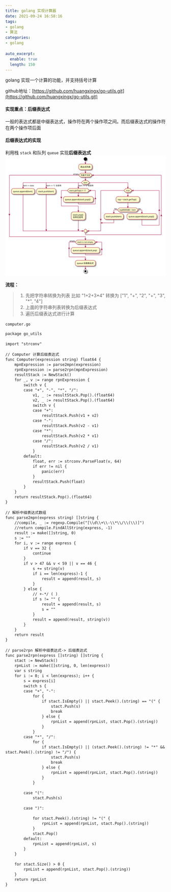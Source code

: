 ```yaml
---
title: golang 实现计算器
date: 2021-09-24 16:58:16
tags:
- golang
- 算法
categories:
- golang

auto_excerpt:
  enable: true
  length: 150
---
```

golang 实现一个计算的功能，并支持括号计算

github地址：[https://github.com/huangxingx/go-utils.git](https://github.com/huangxingx/go-utils.git)

#### 实现重点：后缀表达式
一般的表达式都是中缀表达式，操作符在两个操作项之间。而后缀表达式的操作符在两个操作项后面

#### 后缀表达式的实现
利用栈 `stack` 和队列 `queue` 实现**后缀表达式**
![后缀表达式流程图](/img/puml/suffix_express/suffix_express.svg)

**流程：**
> 1. 先把字符串转换为列表 比如 "1+2+3\*4" 转换为 ["1", "+", "2", "+", "3", "*", "4"]
> 2. 上面的字符串列表转换为后缀表达式
> 3. 遍历后缀表达式进行计算

`computer.go`

```golang
package go_utils

import "strconv"

// Computer 计算后缀表达式
func Computer(expression string) float64 {
	mpnExpression := parse2mpn(expression)
	rpnExpression := parse2rpn(mpnExpression)
	resultStack := NewStack()
	for _, v := range rpnExpression {
		switch v {
		case "+", "-", "*", "/":
			v1, _ := resultStack.Pop().(float64)
			v2, _ := resultStack.Pop().(float64)
			switch v {
			case "+":
				resultStack.Push(v1 + v2)
			case "-":
				resultStack.Push(v2 - v1)
			case "*":
				resultStack.Push(v2 * v1)
			case "/":
				resultStack.Push(v2 / v1)
			}
		default:
			float, err := strconv.ParseFloat(v, 64)
			if err != nil {
				panic(err)
			}
			resultStack.Push(float)
		}
	}
	return resultStack.Pop().(float64)
}

// 解析中缀表达式数组
func parse2mpn(express string) []string {
	//compile, _ := regexp.Compile("[\\d\\+\\-\\*\\/\\(\\)]")
	//return compile.FindAllString(express, -1)
	result := make([]string, 0)
	s := ""
	for i, v := range express {
		if v == 32 {
			continue
		}
		if v > 47 && v < 59 || v == 46 {
			s += string(v)
			if i == len(express)-1 {
				result = append(result, s)
			}
		} else {
			// +-*/ ( )
			if s != "" {
				result = append(result, s)
				s = ""
			}
			result = append(result, string(v))
		}
	}
	return result
}

// parse2rpn 解析中缀表达式-> 后缀表达式
func parse2rpn(express []string) []string {
	stact := NewStack()
	rpnList := make([]string, 0, len(express))
	var s string
	for i := 0; i < len(express); i++ {
		s = express[i]
		switch s {
		case "+", "-":
			for {
				if stact.IsEmpty() || stact.Peek().(string) == "(" {
					stact.Push(s)
					break
				} else {
					rpnList = append(rpnList, stact.Pop().(string))
				}
			}
		case "*", "/":
			for {
				if stact.IsEmpty() || (stact.Peek().(string) != "*" && stact.Peek().(string) != "/") {
					stact.Push(s)
					break
				} else {
					rpnList = append(rpnList, stact.Pop().(string))
				}
			}

		case "(":
			stact.Push(s)

		case ")":

			for stact.Peek().(string) != "(" {
				rpnList = append(rpnList, stact.Pop().(string))
			}
			stact.Pop()
		default:
			rpnList = append(rpnList, s)
		}
	}

	for stact.Size() > 0 {
		rpnList = append(rpnList, stact.Pop().(string))
	}
	return rpnList
}

```

